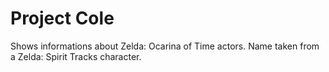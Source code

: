 # Project Cole
Shows informations about Zelda: Ocarina of Time actors. Name taken from a Zelda: Spirit Tracks character.
